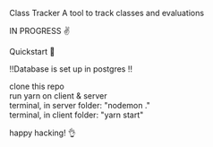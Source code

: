 Class Tracker
A tool to track classes and evaluations

IN PROGRESS ✌️

Quickstart 🚀

‼️Database is set up in postgres ‼️

  clone this repo <br>
  run yarn on client & server <br>
  terminal, in server folder: "nodemon ." <br>
  terminal, in client folder: "yarn start"  <br>

happy hacking! 👌

